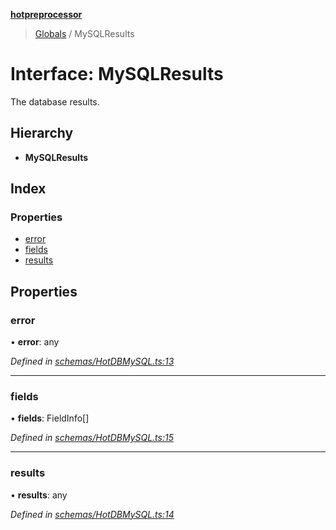 **[hotpreprocessor](../README.md)**

> [Globals](../globals.md) / MySQLResults

# Interface: MySQLResults

The database results.

## Hierarchy

* **MySQLResults**

## Index

### Properties

* [error](mysqlresults.md#error)
* [fields](mysqlresults.md#fields)
* [results](mysqlresults.md#results)

## Properties

### error

•  **error**: any

*Defined in [schemas/HotDBMySQL.ts:13](https://github.com/OurFreeLight/HotPreprocessor/blob/f104630/src/schemas/HotDBMySQL.ts#L13)*

___

### fields

•  **fields**: FieldInfo[]

*Defined in [schemas/HotDBMySQL.ts:15](https://github.com/OurFreeLight/HotPreprocessor/blob/f104630/src/schemas/HotDBMySQL.ts#L15)*

___

### results

•  **results**: any

*Defined in [schemas/HotDBMySQL.ts:14](https://github.com/OurFreeLight/HotPreprocessor/blob/f104630/src/schemas/HotDBMySQL.ts#L14)*
